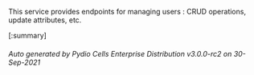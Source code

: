 






This service provides endpoints for managing users : CRUD operations, update attributes, etc.

[:summary]

###### Auto generated by Pydio Cells Enterprise Distribution v3.0.0-rc2 on 30-Sep-2021
